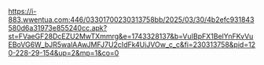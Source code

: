 https://i-883.wwentua.com:446/03301700230313758bb/2025/03/30/4b2efc931843580d6a31973e855240cc.apk?st=FVaeGF28DcEZU2MwTXmmrg&e=1743328137&b=VuIBpFX1BelYnFKvVuEBoVG6W_bJR5walAAwJMFJ7U2cIdFk4UiJVOw_c_c&fi=230313758&pid=120-228-29-154&up=2&mp=1&co=0